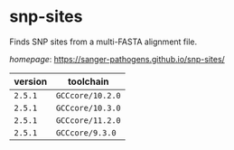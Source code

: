 # snp-sites

Finds SNP sites from a multi-FASTA alignment file.

*homepage*: <https://sanger-pathogens.github.io/snp-sites/>

version | toolchain
--------|----------
``2.5.1`` | ``GCCcore/10.2.0``
``2.5.1`` | ``GCCcore/10.3.0``
``2.5.1`` | ``GCCcore/11.2.0``
``2.5.1`` | ``GCCcore/9.3.0``
